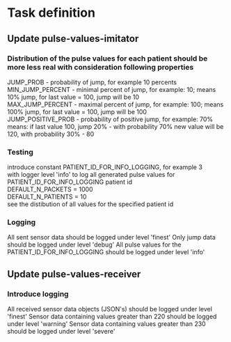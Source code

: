 # Task definition
## Update pulse-values-imitator
### Distribution of the pulse values for each patient should be more less real with consideration following properties
JUMP_PROB - probability of jump, for example 10 percents<br>
MIN_JUMP_PERCENT - minimal percent of jump, for example: 10; means 10% jump, for last value = 100, jump will be  10<br>
MAX_JUMP_PERCENT - maximal percent of jump, for example: 100; means 100% jump, for last value = 100, jump will be  100<br>
JUMP_POSITIVE_PROB - probability of positive jump, for example: 70% means: if last value 100, jump 20% - with probability 70% new value will be 120, with probability 30% - 80
### Testing
introduce constant PATIENT_ID_FOR_INFO_LOGGING, for example 3 <br>
with logger level 'info' to log all generated pulse values for PATIENT_ID_FOR_INFO_LOGGING patient id <br>
DEFAULT_N_PACKETS = 1000 <br>
DEFAULT_N_PATIENTS = 10 <br>
see the distibution of all values for the specified patient id
### Logging
All sent sensor data should be logged under level 'finest'
Only jump data should be logged under level 'debug'
All pulse values for the PATIENT_ID_FOR_INFO_LOGGING should be logged under level 'info'
## Update pulse-values-receiver
### Introduce logging
All received sensor data objects (JSON's) should be logged under level 'finest'
Sensor data containing values greater than 220 should be logged under level 'warning'
Sensor data containing values greater than 230 should be logged under level 'severe'